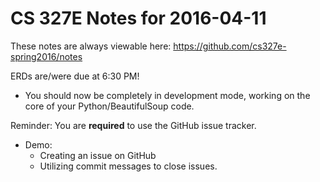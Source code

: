 # CS 327E Notes for 2016-04-11

These notes are always viewable here: https://github.com/cs327e-spring2016/notes

ERDs are/were due at 6:30 PM!
 - You should now be completely in development mode, working on the core of your Python/BeautifulSoup code.

Reminder: You are **required** to use the GitHub issue tracker.
 - Demo:
   - Creating an issue on GitHub
   - Utilizing commit messages to close issues.
